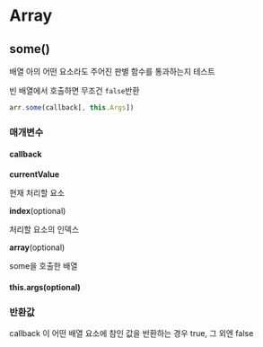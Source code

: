 # Array

## some()

배열 아의 어떤 요소라도 주어진 판별 함수를 통과하는지 테스트

빈 배열에서 호출하면 무조건 `false`반환

```javascript
arr.some(callback[, this.Args])
```

### 매개변수

#### callback

**currentValue**

현재 처리할 요소

**index**(optional)

처리할 요소의 인덱스

**array**(optional)

some을 호출한 배열

#### this.args(optional)

### 반환값

callback 이 어떤 배열 요소에 참인 값을 반환하는 경우 true, 그 외엔 false